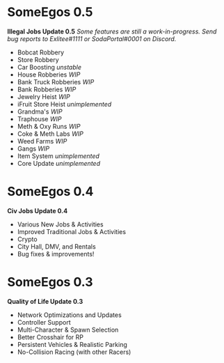 # SomeEgos 0.5
**Illegal Jobs Update 0.5**
*Some features are still a work-in-progress. Send bug reports to Exlitee#1111 or SodaPortal#0001 on Discord.*
- Bobcat Robbery
- Store Robbery
- Car Boosting *unstable*
- House Robberies *WIP*
- Bank Truck Robberies *WIP*
- Bank Robberies *WIP*
- Jewelry Heist *WIP*
- iFruit Store Heist *unimplemented*
- Grandma's *WIP*
- Traphouse *WIP*
- Meth & Oxy Runs *WIP*
- Coke & Meth Labs *WIP*
- Weed Farms *WIP*
- Gangs *WIP*
- Item System *unimplemented*
- Core Update *unimplemented*

# SomeEgos 0.4
**Civ Jobs Update 0.4**
- Various New Jobs & Activities
- Improved Traditional Jobs & Activities
- Crypto
- City Hall, DMV, and Rentals
- Bug fixes & improvements!

# SomeEgos 0.3
**Quality of Life Update 0.3**
- Network Optimizations and Updates
- Controller Support
- Multi-Character & Spawn Selection
- Better Crosshair for RP
- Persistent Vehicles & Realistic Parking
- No-Collision Racing (with other Racers)
